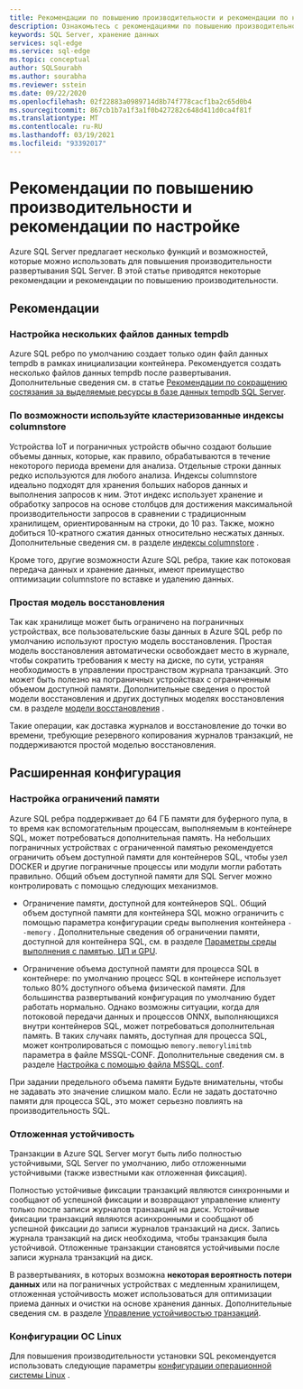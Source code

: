 ```yaml
---
title: Рекомендации по повышению производительности и рекомендации по настройке — Azure SQL ребро
description: Ознакомьтесь с рекомендациями по повышению производительности и рекомендациями по настройке в Azure SQL Server.
keywords: SQL Server, хранение данных
services: sql-edge
ms.service: sql-edge
ms.topic: conceptual
author: SQLSourabh
ms.author: sourabha
ms.reviewer: sstein
ms.date: 09/22/2020
ms.openlocfilehash: 02f22883a0989714d8b74f778cacf1ba2c65d0b4
ms.sourcegitcommit: 867cb1b7a1f3a1f0b427282c648d411d0ca4f81f
ms.translationtype: MT
ms.contentlocale: ru-RU
ms.lasthandoff: 03/19/2021
ms.locfileid: "93392017"
---
```

# <a name="performance-best-practices-and-configuration-guidelines"></a>Рекомендации по повышению производительности и рекомендации по настройке

Azure SQL Server предлагает несколько функций и возможностей, которые можно использовать для повышения производительности развертывания SQL Server. В этой статье приводятся некоторые рекомендации и рекомендации по повышению производительности. 

## <a name="best-practices"></a>Рекомендации 

### <a name="configure-multiple-tempdb-data-files"></a>Настройка нескольких файлов данных tempdb

Azure SQL ребро по умолчанию создает только один файл данных tempdb в рамках инициализации контейнера. Рекомендуется создать несколько файлов данных tempdb после развертывания. Дополнительные сведения см. в статье [Рекомендации по сокращению состязания за выделяемые ресурсы в базе данных tempdb SQL Server](https://support.microsoft.com/help/2154845/recommendations-to-reduce-allocation-contention-in-sql-server-tempdb-d).

### <a name="use-clustered-columnstore-indexes-where-possible"></a>По возможности используйте кластеризованные индексы columnstore

Устройства IoT и пограничных устройств обычно создают большие объемы данных, которые, как правило, обрабатываются в течение некоторого периода времени для анализа. Отдельные строки данных редко используются для любого анализа. Индексы columnstore идеально подходят для хранения больших наборов данных и выполнения запросов к ним. Этот индекс использует хранение и обработку запросов на основе столбцов для достижения максимальной производительности запросов в сравнении с традиционным хранилищем, ориентированным на строки, до 10 раз. Также, можно добиться 10-кратного сжатия данных относительно несжатых данных. Дополнительные сведения см. в разделе [индексы columnstore](/sql/relational-databases/indexes/columnstore-indexes-overview) .

Кроме того, другие возможности Azure SQL ребра, такие как потоковая передача данных и хранение данных, имеют преимущество оптимизации columnstore по вставке и удалению данных. 

### <a name="simple-recovery-model"></a>Простая модель восстановления

Так как хранилище может быть ограничено на пограничных устройствах, все пользовательские базы данных в Azure SQL ребр по умолчанию используют простую модель восстановления. Простая модель восстановления автоматически освобождает место в журнале, чтобы сократить требования к месту на диске, по сути, устраняя необходимость в управлении пространством журнала транзакций. Это может быть полезно на пограничных устройствах с ограниченным объемом доступной памяти. Дополнительные сведения о простой модели восстановления и других доступных моделях восстановления см. в разделе [модели восстановления](/sql/relational-databases/backup-restore/recovery-models-sql-server) .

Такие операции, как доставка журналов и восстановление до точки во времени, требующие резервного копирования журналов транзакций, не поддерживаются простой моделью восстановления.  

## <a name="advanced-configuration"></a>Расширенная конфигурация 

### <a name="setting-memory-limits"></a>Настройка ограничений памяти

Azure SQL ребра поддерживает до 64 ГБ памяти для буферного пула, в то время как вспомогательным процессам, выполняемым в контейнере SQL, может потребоваться дополнительная память. На небольших пограничных устройствах с ограниченной памятью рекомендуется ограничить объем доступной памяти для контейнеров SQL, чтобы узел DOCKER и другие пограничные процессы или модули могли работать правильно. Общий объем доступной памяти для SQL Server можно контролировать с помощью следующих механизмов. 

- Ограничение памяти, доступной для контейнеров SQL. Общий объем доступной памяти для контейнера SQL можно ограничить с помощью параметра конфигурации среды выполнения контейнера `--memory` . Дополнительные сведения об ограничении памяти, доступной для контейнера SQL, см. в разделе [Параметры среды выполнения с памятью, ЦП и GPU](https://docs.docker.com/config/containers/resource_constraints/).

- Ограничение объема доступной памяти для процесса SQL в контейнере: по умолчанию процесс SQL в контейнере использует только 80% доступного объема физической памяти. Для большинства развертываний конфигурация по умолчанию будет работать нормально. Однако возможны ситуации, когда для потоковой передачи данных и процессов ONNX, выполняющихся внутри контейнеров SQL, может потребоваться дополнительная память. В таких случаях память, доступная для процесса SQL, может контролироваться с помощью `memory.memorylimitmb` параметра в файле MSSQL-CONF. Дополнительные сведения см. в разделе [Настройка с помощью файла MSSQL. conf](configure.md#configure-by-using-an-mssqlconf-file).

При задании предельного объема памяти Будьте внимательны, чтобы не задавать это значение слишком мало. Если не задать достаточно памяти для процесса SQL, это может серьезно повлиять на производительность SQL.

### <a name="delayed-durability"></a>Отложенная устойчивость

Транзакции в Azure SQL Server могут быть либо полностью устойчивыми, SQL Server по умолчанию, либо отложенными устойчивыми (также известными как отложенная фиксация).

Полностью устойчивые фиксации транзакций являются синхронными и сообщают об успешной фиксации и возвращают управление клиенту только после записи журналов транзакций на диск. Устойчивые фиксации транзакций являются асинхронными и сообщают об успешной фиксации до записи журналов транзакций на диск. Запись журнала транзакций на диск необходима, чтобы транзакция была устойчивой. Отложенные транзакции становятся устойчивыми после записи журнала транзакций на диск. 

В развертываниях, в которых возможна **некоторая вероятность потери данных** или на пограничных устройствах с медленным хранилищем, отложенная устойчивость может использоваться для оптимизации приема данных и очистки на основе хранения данных. Дополнительные сведения см. в разделе [Управление устойчивостью транзакций](/sql/relational-databases/logs/control-transaction-durability).


### <a name="linux-os-configurations"></a>Конфигурации ОС Linux 

Для повышения производительности установки SQL рекомендуется использовать следующие параметры [конфигурации операционной системы Linux](/sql/linux/sql-server-linux-performance-best-practices#linux-os-configuration) .